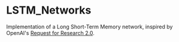 # LSTM_Networks

Implementation of a Long Short-Term Memory network, inspired by OpenAI's [Request for Research 2.0](https://blog.openai.com/requests-for-research-2/). 
